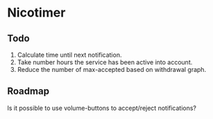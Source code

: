 Nicotimer
=========

Todo
----
1. Calculate time until next notification.
2. Take number hours the service has been active into account.
3. Reduce the number of max-accepted based on withdrawal graph.

Roadmap
-------
Is it possible to use volume-buttons to accept/reject notifications?